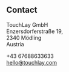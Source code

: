 Contact
-------

TouchLay GmbH <br>
Enzersdorferstraße 19, <br>
2340 Mödling<br>
Austria

+43 67688633633 <br>
hello@touchlay.com
